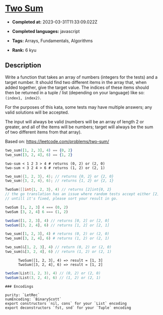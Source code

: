 # [Two Sum](https://www.codewars.com/kata/52c31f8e6605bcc646000082)

- **Completed at:** 2023-03-31T11:33:09.022Z

- **Completed languages:** javascript

- **Tags:** Arrays, Fundamentals, Algorithms

- **Rank:** 6 kyu

## Description

Write a function that takes an array of numbers (integers for the tests) and a target number. It should find two different items in the array that, when added together, give the target value. The indices of these items should then be returned in a tuple / list (depending on your language) like so: `(index1, index2)`.

For the purposes of this kata, some tests may have multiple answers; any valid solutions will be accepted.

The input will always be valid (numbers will be an array of length 2 or greater, and all of the items will be numbers; target will always be the sum of two different items from that array).

Based on: https://leetcode.com/problems/two-sum/

```elixir
two_sum([1, 2, 3], 4) == {0, 2}
two_sum([3, 2, 4], 6) == {1, 2}
```
```lambdacalc
two-sum < 1 2 3 > 4 # returns (0, 2) or (2, 0)
two-sum < 3 2 4 > 6 # returns (1, 2) or (2, 1)
```
```cpp
two_sum({1, 2, 3}, 4); // returns {0, 2} or {2, 0}
two_sum({3, 2, 4}, 6); // returns {1, 2} or {2, 1}
```
```go
TwoSum([]int{1, 2, 3}, 4) // returns [2]int{0, 2}
// the go translation has an issue where random tests accept either [2]int{0, 2} or [2]int{2, 0}, but fixed tests and sample tests demand the resulting slice to be sorted!
// untill it's fixed, please sort your result in go.
```
```haskell
twoSum [1, 2, 3] 4 === (0, 2)
twoSum [3, 2, 4] 6 === (1, 2)
```
```javascript
twoSum([1, 2, 3], 4) // returns [0, 2] or [2, 0]
twoSum([3, 2, 4], 6) // returns [1, 2] or [2, 1]
```
```python
two_sum([1, 2, 3], 4) # returns (0, 2) or (2, 0)
two_sum([3, 2, 4], 6) # returns (1, 2) or (2, 1)
```
```rust
two_sum(&[1, 2, 3], 4) // return (0, 2) or (2, 0)
two_sum(&[3, 2, 4], 6) // return (1, 2) or (2, 1)
```
```cobol
      TwoSum([1, 2, 3], 4) => result = [1, 3]
      TwoSum([3, 2, 4], 6) => result = [1, 2]      
```
```scala
twoSum(List(1, 2, 3), 4) // (0, 2) or (2, 0)
twoSum(List(3, 2, 4), 6) // (1, 2) or (2, 1)
```
~~~if:lambdacalc
### Encodings

purity: `LetRec`  
numEncoding: `BinaryScott`  
export constructors `nil, cons` for your `List` encoding  
export deconstructors `fst, snd` for your `Tuple` encoding  
~~~
